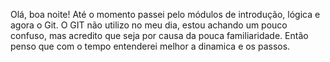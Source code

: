 Olá, boa noite!
Até o momento passei pelo módulos de introdução, lógica e agora o Git.
O GIT não utilizo no meu dia, estou achando um pouco confuso, mas acredito
que seja por causa da pouca familiaridade. Então penso que com o tempo
entenderei melhor a dinamica e os passos.

